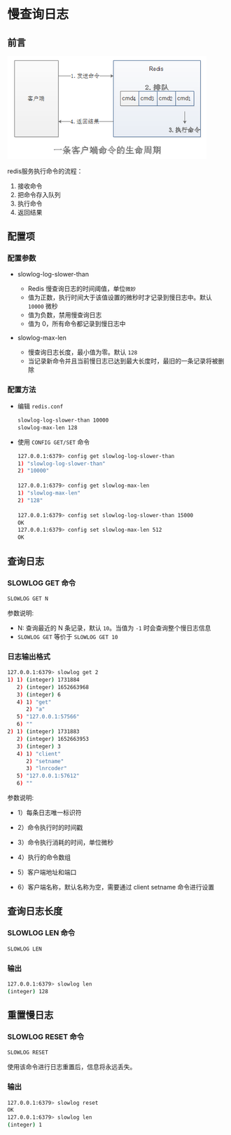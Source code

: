 # 慢查询日志

## 前言

![redis服务执行命令的流程](./images/redis-05.png 'redis服务执行命令的流程')

redis服务执行命令的流程：

1. 接收命令
2. 把命令存入队列
3. 执行命令
4. 返回结果

## 配置项

### 配置参数

- slowlog-log-slower-than
   - Redis 慢查询日志的时间阈值，单位```微妙```
   - 值为正数，执行时间大于该值设置的微秒时才记录到慢日志中。默认 ```10000``` 微秒
   - 值为负数，禁用慢查询日志
   - 值为 0，所有命令都记录到慢日志中

- slowlog-max-len
   - 慢查询日志长度，最小值为零。默认 ```128```
   - 当记录新命令并且当前慢日志已达到最大长度时，最旧的一条记录将被删除

### 配置方法

- 编辑 ```redis.conf```
    ```bash
    slowlog-log-slower-than 10000
    slowlog-max-len 128
    ```

- 使用 ```CONFIG GET/SET``` 命令
    ```bash
    127.0.0.1:6379> config get slowlog-log-slower-than
    1) "slowlog-log-slower-than"
    2) "10000"

    127.0.0.1:6379> config get slowlog-max-len
    1) "slowlog-max-len"
    2) "128"

    127.0.0.1:6379> config set slowlog-log-slower-than 15000
    OK
    127.0.0.1:6379> config set slowlog-max-len 512
    OK
    ```

## 查询日志

### SLOWLOG GET 命令

```bash
SLOWLOG GET N
```

参数说明:

- N: 查询最近的 N 条记录，默认 ```10```。当值为 ```-1``` 时会查询整个慢日志信息
- ```SLOWLOG GET``` 等价于 ```SLOWLOG GET 10```

### 日志输出格式

```bash
127.0.0.1:6379> slowlog get 2
1) 1) (integer) 1731884
   2) (integer) 1652663968
   3) (integer) 6
   4) 1) "get"
      2) "a"
   5) "127.0.0.1:57566"
   6) ""
2) 1) (integer) 1731883
   2) (integer) 1652663953
   3) (integer) 3
   4) 1) "client"
      2) "setname"
      3) "lnrcoder"
   5) "127.0.0.1:57612"
   6) ""
```

参数说明:

- 1）每条日志唯一标识符

- 2）命令执行时的时间戳

- 3）命令执行消耗的时间，单位微秒

- 4）执行的命令数组

- 5）客户端地址和端口

- 6）客户端名称，默认名称为空，需要通过 client setname 命令进行设置

## 查询日志长度

### SLOWLOG LEN 命令

```bash
SLOWLOG LEN
```

### 输出

```bash
127.0.0.1:6379> slowlog len
(integer) 128
```

## 重置慢日志

### SLOWLOG RESET 命令

```bash
SLOWLOG RESET
```

使用该命令进行日志重置后，信息将永远丢失。

### 输出

```bash
127.0.0.1:6379> slowlog reset
OK
127.0.0.1:6379> slowlog len
(integer) 1
```

